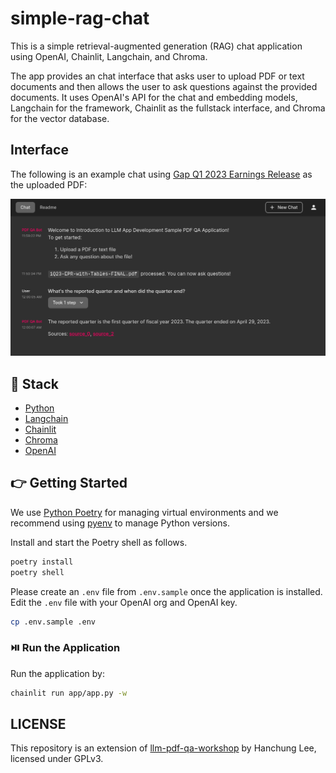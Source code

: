 # simple-rag-chat

This is a simple retrieval-augmented generation (RAG) chat application using OpenAI, Chainlit, Langchain, and Chroma.

The app provides an chat interface that asks user to upload PDF or text documents and then allows the user to ask questions against the provided documents. It uses OpenAI's API for the chat and embedding models, Langchain for the framework, Chainlit as the fullstack interface, and Chroma for the vector database.

## Interface
The following is an example chat using [Gap Q1 2023 Earnings Release](samples/1Q23-EPR-with-Tables-FINAL.pdf) as the uploaded PDF:

![Chat Interface](assets/app.png)

## 🧰 Stack

- [Python](https://www.python.org/downloads/release/python-3100/)
- [Langchain](https://python.langchain.com/docs/get_started/introduction.html)
- [Chainlit](https://docs.chainlit.io/overview)
- [Chroma](https://www.trychroma.com/)
- [OpenAI](https://openai.com/)

## 👉 Getting Started

We use [Python Poetry](https://python-poetry.org/) for managing virtual environments and we recommend using [pyenv](https://github.com/pyenv/pyenv) to manage Python versions.

Install and start the Poetry shell as follows.
```bash
poetry install
poetry shell
```

Please create an `.env` file from `.env.sample` once the application is installed. Edit the `.env` file with your OpenAI org and OpenAI key.
```bash
cp .env.sample .env
```

### ⏯️ Run the Application

Run the application by:
```bash
chainlit run app/app.py -w
```

## LICENSE

This repository is an extension of [llm-pdf-qa-workshop](https://github.com/leehanchung/llm-pdf-qa-workshop) by Hanchung Lee, licensed under GPLv3.

